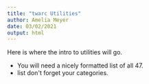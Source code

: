 ```yaml
---
title: "twarc Utilities"
author: Amelia Meyer
date: 03/02/2021
output: html
---
```


Here is where the intro to utilities will go.

* You will need a nicely formatted list of all 47.
*   list don't forget your categories.
